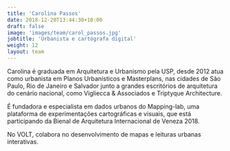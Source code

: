 ```yaml
---
title: 'Carolina Passos'
date: 2018-12-20T13:44:30+10:00
draft: false
image: 'images/team/carol_passos.jpg'
jobtitle: 'Urbanista e cartógrafa digital'
weight: 12
layout: team
---
```


Carolina é graduada em Arquitetura e Urbanismo pela USP, desde 2012 atua como urbanista em Planos Urbanísticos e Masterplans, nas cidades de São Paulo, Rio de Janeiro e Salvador junto a grandes escritórios de arquitetura do cenário nacional, como Vigliecca & Associados e Triptyque Architecture.

É fundadora e especialista em dados urbanos do Mapping-lab, uma plataforma de experimentações cartográficas e visuais, que está participando da Bienal de Arquitetura Internacional de Veneza 2018.

No VOLT, colabora no desenvolvimento de mapas e leituras urbanas interativas.
